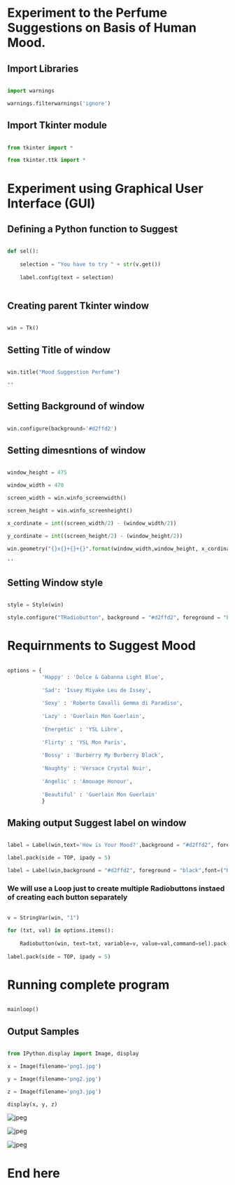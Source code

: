 # Experiment to the Perfume Suggestions on Basis of Human Mood.

## Import Libraries


```python

import warnings

warnings.filterwarnings('ignore')

```

## Import Tkinter module 


```python

from tkinter import * 

from tkinter.ttk import *

```

# Experiment using Graphical User Interface (GUI) 

## Defining a Python function to Suggest


```python

def sel():
    
    selection = "You have to try " + str(v.get())
    
    label.config(text = selection)
    
```


## Creating parent Tkinter window 


```python

win = Tk() 

```

## Setting Title of window


```python

win.title("Mood Suggestion Perfume")

```




    ''



## Setting Background of window


```python

win.configure(background='#d2ffd2')

```


## Setting dimesntions of window


```python

window_height = 475

window_width = 470

screen_width = win.winfo_screenwidth()

screen_height = win.winfo_screenheight()

x_cordinate = int((screen_width/2) - (window_width/2))

y_cordinate = int((screen_height/2) - (window_height/2))

win.geometry("{}x{}+{}+{}".format(window_width,window_height, x_cordinate, y_cordinate))

```




    ''



## Setting Window style


```python

style = Style(win) 

style.configure("TRadiobutton", background = "#d2ffd2", foreground = "black", font = ("Helvetica", 14, "bold"))

```

# Requirnments to Suggest Mood


```python

options = {
           'Happy' : 'Dolce & Gabanna Light Blue',
           
           'Sad': 'Issey Miyake Leu de Issey',
           
           'Sexy' : 'Roberto Cavalli Gemma di Paradiso',
           
           'Lazy' : 'Guerlain Mon Guerlain',
           
           'Energetic' : 'YSL Libre',
           
           'Flirty' : 'YSL Mon Paris',
           
           'Bossy' : 'Burberry My Burberry Black',
           
           'Naughty' : 'Versace Crystal Noir',
           
           'Angelic' : 'Amouage Honour',
           
           'Beautiful' : 'Guerlain Mon Guerlain'
           }

```

## Making output Suggest label on window


```python

label = Label(win,text='How is Your Mood?',background = "#d2ffd2", foreground = "black",font=("Helvetica", 15,"bold"))

label.pack(side = TOP, ipady = 5)

label = Label(win,background = "#d2ffd2", foreground = "black",font=("Helvetica", 15,"bold"))

```

### We will use a Loop just to create multiple Radiobuttons instaed of creating each button separately


```python

v = StringVar(win, "1") 

for (txt, val) in options.items(): 
    
    Radiobutton(win, text=txt, variable=v, value=val,command=sel).pack(side = TOP, ipady = 5) 
    
label.pack(side = TOP, ipady = 5)

```

# Running complete program


```python

mainloop() 

```

## Output Samples


```python

from IPython.display import Image, display

x = Image(filename='png1.jpg')

y = Image(filename='png2.jpg')

z = Image(filename='png3.jpg')

display(x, y, z)

```


    
![jpeg](output_27_0.jpg)
    



    
![jpeg](output_27_1.jpg)
    



    
![jpeg](output_27_2.jpg)
    


# End here

